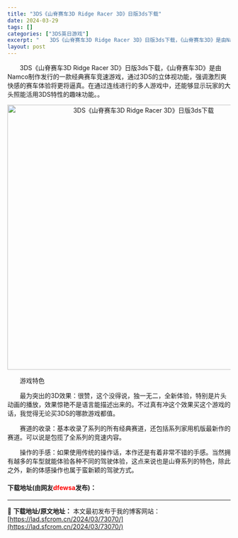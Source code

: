 ```yaml
---
title: "3DS《山脊赛车3D Ridge Racer 3D》日版3ds下载"
date: 2024-03-29
tags: []
categories: ["3DS英日游戏"]
excerpt: "　　3DS《山脊赛车3D Ridge Racer 3D》日版3ds下载，《山脊赛车3D》是由Namco制作发行的一款经典赛车竞速游戏，通过3DS的立体视功能，强调激烈爽快感的赛车体验将更将逼真。在通过连线进行的多人游戏中，还能够显示玩家的大头照能活用3DS特性的趣味功能。。 　　游戏特色 　　最为突&hellip;"
layout: post
---
```


 <p>　　3DS《山脊赛车3D Ridge Racer 3D》日版3ds下载，《山脊赛车3D》是由Namco制作发行的一款经典赛车竞速游戏，通过3DS的立体视功能，强调激烈爽快感的赛车体验将更将逼真。在通过连线进行的多人游戏中，还能够显示玩家的大头照能活用3DS特性的趣味功能。。</p> <p align="center"><img align="" border="0" src="https://lad.sfcrom.cn/wp-content/uploads/2024/03/20240329_660622a128f1e.png" width="599" alt="3DS《山脊赛车3D Ridge Racer 3D》日版3ds下载" /></p> <p>　　游戏特色</p> <p>　　最为突出的3D效果：很赞，这个没得说，独一无二，全新体验，特别是片头动画的播放，效果惊艳不是语言能描述出来的。不过真有冲这个效果买这个游戏的话，我觉得无论买3DS的哪款游戏都值。</p> <p>　　赛道的收录：基本收录了系列的所有经典赛道，还包括系列家用机版最新作的赛道。可以说是包揽了全系列的竞速内容。</p> <p>　　操作的手感：如果使用传统的操作话，本作还是有着非常不错的手感。当然拥有越多的车型就能体验各种不同的驾驶体验，这点来说也是山脊系列的特色，除此之外，新的体感操作也属于蛮新颖的驾驶方式。</p> <p><h4>下载地址(由网友<font color="red">dfewsa</font>发布)：</h4></p> 

---
📖 **下载地址/原文地址：** 本文最初发布于我的博客网站：[https://lad.sfcrom.cn/2024/03/73070/](https://lad.sfcrom.cn/2024/03/73070/)
